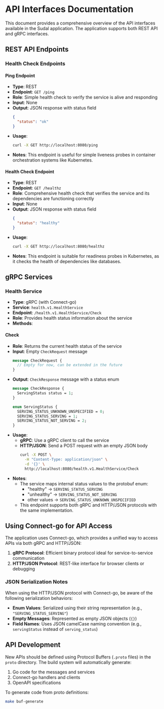# API Interfaces Documentation

This document provides a comprehensive overview of the API interfaces available in the Sudal application. The application supports both REST API and gRPC interfaces.

## REST API Endpoints

### Health Check Endpoints

#### Ping Endpoint

- **Type**: REST
- **Endpoint**: `GET /ping`
- **Role**: Simple health check to verify the service is alive and responding
- **Input**: None
- **Output**: JSON response with status field
  ```json
  {
    "status": "ok"
  }
  ```
- **Usage**:
  ```bash
  curl -X GET http://localhost:8080/ping
  ```
- **Notes**: This endpoint is useful for simple liveness probes in container orchestration systems like Kubernetes.

#### Health Check Endpoint

- **Type**: REST
- **Endpoint**: `GET /healthz`
- **Role**: Comprehensive health check that verifies the service and its dependencies are functioning correctly
- **Input**: None
- **Output**: JSON response with status field
  ```json
  {
    "status": "healthy"
  }
  ```
- **Usage**:
  ```bash
  curl -X GET http://localhost:8080/healthz
  ```
- **Notes**: This endpoint is suitable for readiness probes in Kubernetes, as it checks the health of dependencies like databases.

## gRPC Services

### Health Service

- **Type**: gRPC (with Connect-go)
- **Service**: `health.v1.HealthService`
- **Endpoint**: `/health.v1.HealthService/Check`
- **Role**: Provides health status information about the service
- **Methods**:

#### Check

- **Role**: Returns the current health status of the service
- **Input**: Empty `CheckRequest` message
  ```protobuf
  message CheckRequest {
    // Empty for now, can be extended in the future
  }
  ```
- **Output**: `CheckResponse` message with a status enum
  ```protobuf
  message CheckResponse {
    ServingStatus status = 1;
  }
  
  enum ServingStatus {
    SERVING_STATUS_UNKNOWN_UNSPECIFIED = 0;
    SERVING_STATUS_SERVING = 1;
    SERVING_STATUS_NOT_SERVING = 2;
  }
  ```
- **Usage**:
  - **gRPC**: Use a gRPC client to call the service
  - **HTTP/JSON**: Send a POST request with an empty JSON body
    ```bash
    curl -X POST \
      -H "Content-Type: application/json" \
      -d '{}' \
      http://localhost:8080/health.v1.HealthService/Check
    ```
- **Notes**: 
  - The service maps internal status values to the protobuf enum:
    - "healthy" → `SERVING_STATUS_SERVING`
    - "unhealthy" → `SERVING_STATUS_NOT_SERVING`
    - other values → `SERVING_STATUS_UNKNOWN_UNSPECIFIED`
  - This endpoint supports both gRPC and HTTP/JSON protocols with the same implementation.

## Using Connect-go for API Access

The application uses Connect-go, which provides a unified way to access APIs via both gRPC and HTTP/JSON:

1. **gRPC Protocol**: Efficient binary protocol ideal for service-to-service communication
2. **HTTP/JSON Protocol**: REST-like interface for browser clients or debugging

### JSON Serialization Notes

When using the HTTP/JSON protocol with Connect-go, be aware of the following serialization behaviors:

- **Enum Values**: Serialized using their string representation (e.g., `"SERVING_STATUS_SERVING"`)
- **Empty Messages**: Represented as empty JSON objects (`{}`)
- **Field Names**: Uses JSON camelCase naming convention (e.g., `servingStatus` instead of `serving_status`)

## API Development

New APIs should be defined using Protocol Buffers (`.proto` files) in the `proto` directory. The build system will automatically generate:

1. Go code for the messages and services
2. Connect-go handlers and clients
3. OpenAPI specifications

To generate code from proto definitions:

```bash
make buf-generate
```
